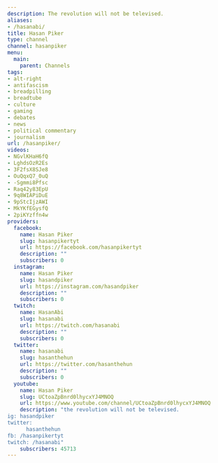 ```yaml
---
description: The revolution will not be televised.
aliases:
- /hasanabi/
title: Hasan Piker
type: channel
channel: hasanpiker
menu:
  main:
    parent: Channels
tags:
- alt-right
- antifascism
- breadpilling
- breadtube
- culture
- gaming
- debates
- news
- political commentary
- journalism
url: /hasanpiker/
videos:
- NGvlKHaH6fQ
- LghdsOzR2Es
- 3F2fsX8SJe8
- OuQqxQ7_0uQ
- -Sgmmi8Pfsc
- Raq42y83EpU
- 9q8WIAPiDuE
- 9pStcIjzAWI
- MkYKfEGysfQ
- 2piKYzffn4w
providers:
  facebook:
    name: Hasan Piker
    slug: hasanpikertyt
    url: https://facebook.com/hasanpikertyt
    description: ""
    subscribers: 0
  instagram:
    name: Hasan Piker
    slug: hasandpiker
    url: https://instagram.com/hasandpiker
    description: ""
    subscribers: 0
  twitch:
    name: HasanAbi
    slug: hasanabi
    url: https://twitch.com/hasanabi
    description: ""
    subscribers: 0
  twitter:
    name: hasanabi
    slug: hasanthehun
    url: https://twitter.com/hasanthehun
    description: ""
    subscribers: 0
  youtube:
    name: Hasan Piker
    slug: UCtoaZpBnrd0lhycxYJ4MNOQ
    url: https://www.youtube.com/channel/UCtoaZpBnrd0lhycxYJ4MNOQ
    description: "the revolution will not be televised.
ig: hasandpiker
twitter:
      hasanthehun
fb: /hasanpikertyt
twitch: /hasanabi"
    subscribers: 45713
---
```

